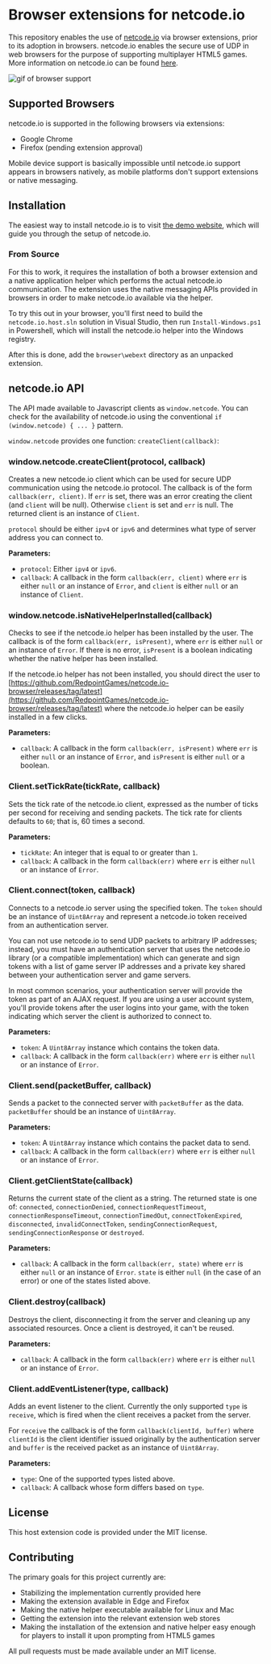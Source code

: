# Browser extensions for netcode.io

This repository enables the use of [netcode.io](https://github.com/networkprotocol/netcode.io) via browser extensions, prior to its adoption in browsers. netcode.io enables the secure use of UDP in web browsers for the purpose of supporting multiplayer HTML5 games. More information on netcode.io can be found [here](https://new.gafferongames.com/post/why_cant_i_send_udp_packets_from_a_browser/).

![gif of browser support](https://media.giphy.com/media/100PoL7yGm4Fi0/giphy.gif)

## Supported Browsers

netcode.io is supported in the following browsers via extensions:

- Google Chrome
- Firefox (pending extension approval)

Mobile device support is basically impossible until netcode.io support appears in browsers natively, as mobile platforms don't support extensions or native messaging.

## Installation

The easiest way to install netcode.io is to visit [the demo website](https://netcode.redpoint.games/), which will guide you through the setup of netcode.io.

### From Source

For this to work, it requires the installation of both a browser extension and a native application helper which performs the actual netcode.io communication.  The extension uses the native messaging APIs provided in browsers in order to make netcode.io available via the helper.

To try this out in your browser, you'll first need to build the `netcode.io.host.sln` solution in Visual Studio, then run `Install-Windows.ps1` in Powershell, which will install the netcode.io helper into the Windows registry.

After this is done, add the `browser\webext` directory as an unpacked extension.

## netcode.io API

The API made available to Javascript clients as `window.netcode`. You can check for the availability of netcode.io using the conventional `if (window.netcode) { ... }` pattern.

`window.netcode` provides one function: `createClient(callback)`:

### window.netcode.createClient(protocol, callback)

Creates a new netcode.io client which can be used for secure UDP communication using the netcode.io protocol. The callback is of the form `callback(err, client)`. If `err` is set, there was an error creating the client (and `client` will be null). Otherwise `client` is set and `err` is null. The returned client is an instance of `Client`.

`protocol` should be either `ipv4` or `ipv6` and determines what type of server address you can connect to.

**Parameters:**
- `protocol`: Either `ipv4` or `ipv6`.
- `callback`: A callback in the form `callback(err, client)` where `err` is either `null` or an instance of `Error`, and `client` is either `null` or an instance of `Client`.

### window.netcode.isNativeHelperInstalled(callback)

Checks to see if the netcode.io helper has been installed by the user. The callback is of the form `callback(err, isPresent)`, where `err` is either `null` or an instance of `Error`. If there is no error, `isPresent` is a boolean indicating whether the native helper has been installed.

If the netcode.io helper has not been installed, you should direct the user to [https://github.com/RedpointGames/netcode.io-browser/releases/tag/latest](https://github.com/RedpointGames/netcode.io-browser/releases/tag/latest) where the netcode.io helper can be easily installed in a few clicks.

**Parameters:**
- `callback`: A callback in the form `callback(err, isPresent)` where `err` is either `null` or an instance of `Error`, and `isPresent` is either `null` or a boolean.

### Client.setTickRate(tickRate, callback)

Sets the tick rate of the netcode.io client, expressed as the number of ticks per second for receiving and sending packets.  The tick rate for clients defaults to `60`; that is, 60 times a second.

**Parameters:**
- `tickRate`: An integer that is equal to or greater than `1`.
- `callback`: A callback in the form `callback(err)` where `err` is either `null` or an instance of `Error`.

### Client.connect(token, callback)

Connects to a netcode.io server using the specified token.  The `token` should be an instance of `Uint8Array` and represent a netcode.io token received from an authentication server.

You can not use netcode.io to send UDP packets to arbitrary IP addresses; instead, you must have an authentication server that uses the netcode.io library (or a compatible implementation) which can generate and sign tokens with a list of game server IP addresses and a private key shared between your authentication server and game servers.

In most common scenarios, your authentication server will provide the token as part of an AJAX request. If you are using a user account system, you'll provide tokens after the user logins into your game, with the token indicating which server the client is authorized to connect to.

**Parameters:**
- `token`: A `Uint8Array` instance which contains the token data.
- `callback`: A callback in the form `callback(err)` where `err` is either `null` or an instance of `Error`.

### Client.send(packetBuffer, callback)

Sends a packet to the connected server with `packetBuffer` as the data. `packetBuffer` should be an instance of `Uint8Array`.

**Parameters:**
- `token`: A `Uint8Array` instance which contains the packet data to send.
- `callback`: A callback in the form `callback(err)` where `err` is either `null` or an instance of `Error`.

### Client.getClientState(callback)

Returns the current state of the client as a string. The returned state is one of: `connected`, `connectionDenied`, `connectionRequestTimeout`, `connectionResponseTimeout`, `connectionTimedOut`, `connectTokenExpired`, `disconnected`, `invalidConnectToken`, `sendingConnectionRequest`, `sendingConnectionResponse` or `destroyed`.

**Parameters:**
- `callback`: A callback in the form `callback(err, state)` where `err` is either `null` or an instance of `Error`. `state` is either `null` (in the case of an error) or one of the states listed above.

### Client.destroy(callback)

Destroys the client, disconnecting it from the server and cleaning up any associated resources. Once a client is destroyed, it can't be reused.

**Parameters:**
- `callback`: A callback in the form `callback(err)` where `err` is either `null` or an instance of `Error`.

### Client.addEventListener(type, callback)

Adds an event listener to the client. Currently the only supported `type` is `receive`, which is fired when the client receives a packet from the server.

For `receive` the callback is of the form `callback(clientId, buffer)` where `clientId` is the client identifier issued originally by the authentication server and `buffer` is the received packet as an instance of `Uint8Array`.

**Parameters:**
- `type`: One of the supported types listed above.
- `callback`: A callback whose form differs based on `type`.

## License

This host extension code is provided under the MIT license.

## Contributing

The primary goals for this project currently are:

- Stabilizing the implementation currently provided here
- Making the extension available in Edge and Firefox
- Making the native helper executable available for Linux and Mac
- Getting the extension into the relevant extension web stores
- Making the installation of the extension and native helper easy enough for players to install it upon prompting from HTML5 games

All pull requests must be made available under an MIT license.
